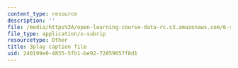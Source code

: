 ```yaml
---
content_type: resource
description: ''
file: /media/https%3A/open-learning-course-data-rc.s3.amazonaws.com/6-s897-machine-learning-for-healthcare-spring-2019/240199e048555fb1be9272059657f8d1_g5v-NvNoJQQ.vtt
file_type: application/x-subrip
resourcetype: Other
title: 3play caption file
uid: 240199e0-4855-5fb1-be92-72059657f8d1
---
```


